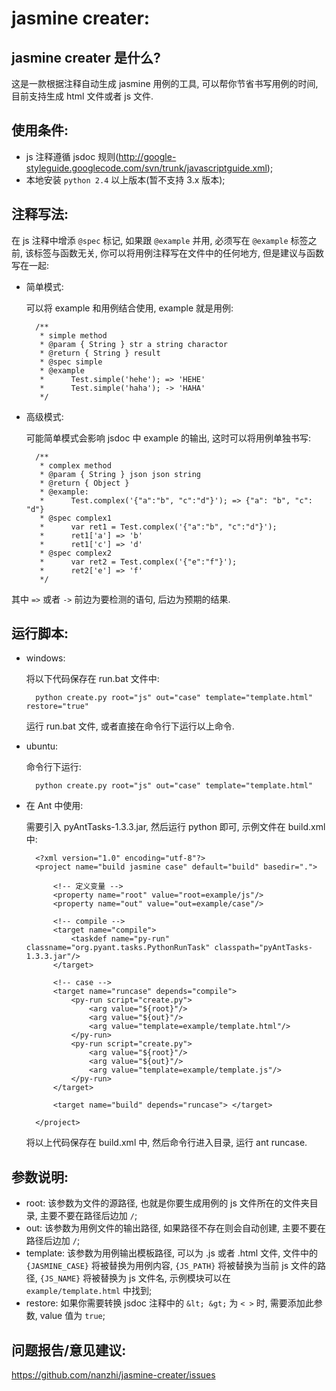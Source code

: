 jasmine creater:
===================================================================

jasmine creater 是什么?
---------------------------------

这是一款根据注释自动生成 jasmine 用例的工具, 可以帮你节省书写用例的时间, 目前支持生成 html 文件或者 js 文件.

使用条件:
---------------------------------

* js 注释遵循 jsdoc 规则(http://google-styleguide.googlecode.com/svn/trunk/javascriptguide.xml);
* 本地安装 `python 2.4` 以上版本(暂不支持 3.x 版本);

注释写法:
---------------------------------

在 js 注释中增添 `@spec` 标记, 如果跟 `@example` 并用, 必须写在 `@example` 标签之前, 该标签与函数无关, 你可以将用例注释写在文件中的任何地方, 但是建议与函数写在一起:

* 简单模式:

  	可以将 example 和用例结合使用, example 就是用例:

		/**
		 * simple method
		 * @param { String } str a string charactor
		 * @return { String } result
		 * @spec simple
		 * @example
		 * 		Test.simple('hehe'); => 'HEHE'
		 * 		Test.simple('haha'); -> 'HAHA'
		 */

* 高级模式:

  	可能简单模式会影响 jsdoc 中 example 的输出, 这时可以将用例单独书写:

		/**
		 * complex method
		 * @param { String } json json string
		 * @return { Object }
		 * @example:
		 * 		Test.complex('{"a":"b", "c":"d"}'); => {"a": "b", "c": "d"}
		 * @spec complex1
		 * 		var ret1 = Test.complex('{"a":"b", "c":"d"}');
		 * 		ret1['a'] => 'b'	
		 * 		ret1['c'] => 'd'
		 * @spec complex2
		 * 		var ret2 = Test.complex('{"e":"f"}');
		 * 		ret2['e'] => 'f'	
		 */

其中 `=>` 或者 `->` 前边为要检测的语句, 后边为预期的结果.


运行脚本:
---------------------------------

* windows:

	将以下代码保存在 run.bat 文件中:

		python create.py root="js" out="case" template="template.html" restore="true"

	运行 run.bat 文件, 或者直接在命令行下运行以上命令.

* ubuntu:

	命令行下运行:

		python create.py root="js" out="case" template="template.html"

* 在 Ant 中使用:

	需要引入 pyAntTasks-1.3.3.jar, 然后运行 python 即可, 示例文件在 build.xml 中:

		<?xml version="1.0" encoding="utf-8"?>
		<project name="build jasmine case" default="build" basedir=".">

			<!-- 定义变量 -->
			<property name="root" value="root=example/js"/>
			<property name="out" value="out=example/case"/>

			<!-- compile -->
			<target name="compile">
				<taskdef name="py-run" classname="org.pyant.tasks.PythonRunTask" classpath="pyAntTasks-1.3.3.jar"/>
			</target>

			<!-- case -->
			<target name="runcase" depends="compile">
				<py-run script="create.py">
					<arg value="${root}"/>
					<arg value="${out}"/>
					<arg value="template=example/template.html"/>
				</py-run>
				<py-run script="create.py">
					<arg value="${root}"/>
					<arg value="${out}"/>
					<arg value="template=example/template.js"/>
				</py-run>
			</target>

			<target name="build" depends="runcase"> </target>
			
		</project>

	将以上代码保存在 build.xml 中, 然后命令行进入目录, 运行 ant runcase.

参数说明:
---------------------------------

* root: 该参数为文件的源路径, 也就是你要生成用例的 js 文件所在的文件夹目录, 主要不要在路径后边加 `/`;
* out: 该参数为用例文件的输出路径, 如果路径不存在则会自动创建, 主要不要在路径后边加 `/`;
* template: 该参数为用例输出模板路径, 可以为 .js 或者 .html 文件, 文件中的 `{JASMINE_CASE}` 将被替换为用例内容, `{JS_PATH}` 将被替换为当前 js 文件的路径, `{JS_NAME}` 将被替换为 js 文件名, 示例模块可以在 `example/template.html` 中找到;
* restore: 如果你需要转换 jsdoc 注释中的 `&lt; &gt;` 为 `< >` 时, 需要添加此参数, value 值为 `true`;

问题报告/意见建议:
---------------------------------

https://github.com/nanzhi/jasmine-creater/issues
